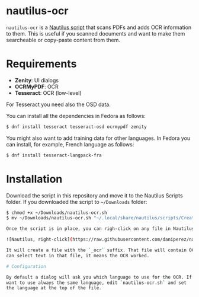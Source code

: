 # nautilus-ocr

`nautilus-ocr` is a [Nautilus script](https://help.ubuntu.com/community/NautilusScriptsHowto)
that scans PDFs and adds OCR information to them. This is useful if you scanned documents
and want to make them searcheable or copy-paste content from them.

# Requirements

- **Zenity**: UI dialogs
- **OCRMyPDF**: OCR
- **Tesseract**: OCR (low-level)

For Tesseract you need also the OSD data.

You can install all the dependencies in Fedora as follows:

```bash
$ dnf install tesseract tesseract-osd ocrmypdf zenity
```

You might also want to add training data for other languages. In Fedora
you can install, for example, French language as follows:

```bash
$ dnf install tesseract-langpack-fra
```

# Installation

Download the script in this repository and move it to the Nautilus Scripts
folder. If you downloaded the script to `~/Downloads` folder:

```bash
$ chmod +x ~/Downloads/nautilus-ocr.sh
$ mv ~/Downloads/nautilus-ocr.sh "~/.local/share/nautilus/scripts/Create OCR'ed PDF"

Once the script is in place, you can righ-click on any file in Nautilus:

![Nautilus, right-click](https://raw.githubusercontent.com/daniperez/nautilus-ocr/master/img/right-click.png)

It will create a file with the `_ocr` suffix. That file will contain OCR information. If you 
can select text in that file, it means the OCR worked.

# Configuration

By default a dialog will ask you which language to use for the OCR. If you 
want to use always the same language, edit `nautilus-ocr.sh` and set
the language at the top of the file.
